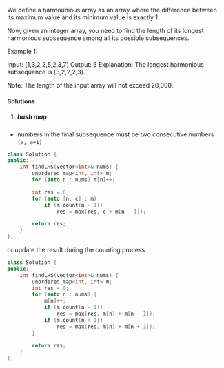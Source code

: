 We define a harmounious array as an array where the difference between its maximum value and its minimum value is exactly 1.

Now, given an integer array, you need to find the length of its longest harmonious subsequence among all its possible subsequences.

Example 1:

Input: [1,3,2,2,5,2,3,7]
Output: 5
Explanation: The longest harmonious subsequence is [3,2,2,2,3].
 

Note: The length of the input array will not exceed 20,000.

#### Solutions

1. ##### hash map

- numbers in the final subsequence must be two consecutive numbers `(a, a+1)`

```cpp
class Solution {
public:
    int findLHS(vector<int>& nums) {
        unordered_map<int, int> m;
        for (auto n : nums) m[n]++;

        int res = 0;
        for (auto [n, c] : m)
            if (m.count(n - 1))
                res = max(res, c + m[n - 1]);

        return res;
    }
};
```

or update the result during the counting process

```cpp
class Solution {
public:
    int findLHS(vector<int>& nums) {
        unordered_map<int, int> m;
        int res = 0;
        for (auto n : nums) {
            m[n]++;
            if (m.count(n - 1))
                res = max(res, m[n] + m[n - 1]);
            if (m.count(n + 1))
                res = max(res, m[n] + m[n + 1]);
        }

        return res;
    }
};
```